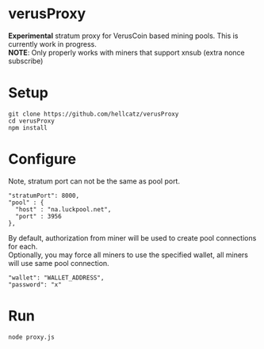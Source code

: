 # verusProxy
**Experimental** stratum proxy for VerusCoin based mining pools. This is currently work in progress.  
**NOTE**: Only properly works with miners that support xnsub (extra nonce subscribe)

# Setup
    git clone https://github.com/hellcatz/verusProxy
    cd verusProxy
    npm install

# Configure
Note, stratum port can not be the same as pool port.  

    "stratumPort": 8000,
    "pool" : {
      "host" : "na.luckpool.net",
      "port" : 3956
    },

By default, authorization from miner will be used to create pool connections for each.  
Optionally, you may force all miners to use the specified wallet, all miners will use same pool connection.

    "wallet": "WALLET_ADDRESS",
    "password": "x"

# Run
    node proxy.js
